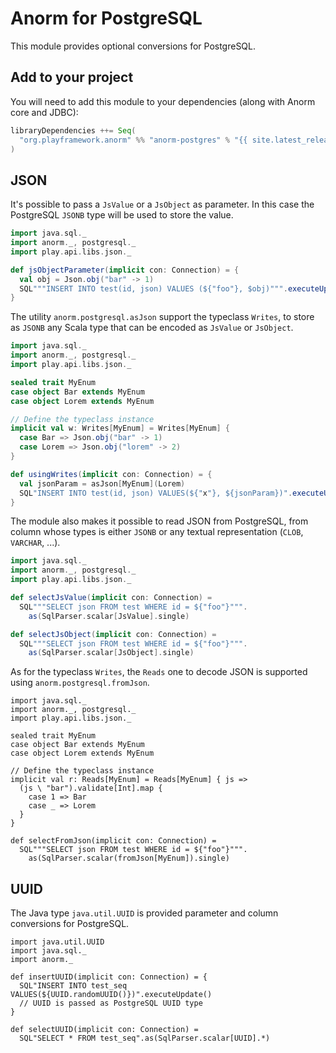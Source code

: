 # Anorm for PostgreSQL

This module provides optional conversions for PostgreSQL.

## Add to your project

You will need to add this module to your dependencies (along with Anorm core and JDBC): 

```scala
libraryDependencies ++= Seq(
  "org.playframework.anorm" %% "anorm-postgres" % "{{ site.latest_release }}"
)
```

## JSON

It's possible to pass a `JsValue` or a `JsObject` as parameter. In this case the PostgreSQL `JSONB` type will be used to store the value.

```scala
import java.sql._
import anorm._, postgresql._
import play.api.libs.json._

def jsObjectParameter(implicit con: Connection) = {
  val obj = Json.obj("bar" -> 1)
  SQL"""INSERT INTO test(id, json) VALUES (${"foo"}, $obj)""".executeUpdate()
}
```

The utility `anorm.postgresql.asJson` support the typeclass `Writes`, to store as `JSONB` any Scala type that can be encoded as `JsValue` or `JsObject`.

```scala
import java.sql._
import anorm._, postgresql._
import play.api.libs.json._

sealed trait MyEnum
case object Bar extends MyEnum
case object Lorem extends MyEnum

// Define the typeclass instance
implicit val w: Writes[MyEnum] = Writes[MyEnum] {
  case Bar => Json.obj("bar" -> 1)
  case Lorem => Json.obj("lorem" -> 2)
}

def usingWrites(implicit con: Connection) = {
  val jsonParam = asJson[MyEnum](Lorem)
  SQL"INSERT INTO test(id, json) VALUES(${"x"}, ${jsonParam})".executeUpdate()
}
```

The module also makes it possible to read JSON from PostgreSQL, from column whose types is either `JSONB` or any textual representation (`CLOB`, `VARCHAR`, ...).

```scala
import java.sql._
import anorm._, postgresql._
import play.api.libs.json._

def selectJsValue(implicit con: Connection) =
  SQL"""SELECT json FROM test WHERE id = ${"foo"}""".
    as(SqlParser.scalar[JsValue].single)

def selectJsObject(implicit con: Connection) =
  SQL"""SELECT json FROM test WHERE id = ${"foo"}""".
    as(SqlParser.scalar[JsObject].single)
```

As for the typeclass `Writes`, the `Reads` one to decode JSON is supported using `anorm.postgresql.fromJson`.

```
import java.sql._
import anorm._, postgresql._
import play.api.libs.json._

sealed trait MyEnum
case object Bar extends MyEnum
case object Lorem extends MyEnum

// Define the typeclass instance
implicit val r: Reads[MyEnum] = Reads[MyEnum] { js =>
  (js \ "bar").validate[Int].map {
    case 1 => Bar
    case _ => Lorem
  }
}

def selectFromJson(implicit con: Connection) =
  SQL"""SELECT json FROM test WHERE id = ${"foo"}""".
    as(SqlParser.scalar(fromJson[MyEnum]).single)
```

## UUID

The Java type `java.util.UUID` is provided parameter and column conversions for PostgreSQL.

```
import java.util.UUID
import java.sql._
import anorm._

def insertUUID(implicit con: Connection) = {
  SQL"INSERT INTO test_seq VALUES(${UUID.randomUUID()})".executeUpdate()
  // UUID is passed as PostgreSQL UUID type
}

def selectUUID(implicit con: Connection) =
  SQL"SELECT * FROM test_seq".as(SqlParser.scalar[UUID].*)
```

